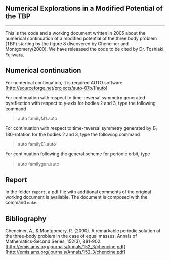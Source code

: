 Numerical Explorations in a Modified Potential of the TBP
---------------------------------------------
---------------------------------------------

This is the code and a working document  written in 2005 about the numerical continuation  of a modified potential of the three body problem (TBP) starting by the figure 8 discovered by Chenciner and Montgomery(2000). We have releaased the code to be cited by Dr. Toshiaki Fujiwara.

## Numerical continuation 
For numerical continuation, it is required AUTO software
[http://sourceforge.net/projects/auto-07p/][auto]

[auto]: http://sourceforge.net/projects/auto-07p/

For continuation with respect to  time-reversal symmetry generated byreflection with respect to y-axis for bodies 2 and 3, type the following command

> auto familyM1.auto


For continuation with respect to time-reversal symmetry generated by $E_1$ 180-rotation for the bodies 2 and 3, type the following command

> auto familyE1.auto

For continuation following the general scheme for periodic orbit, type

> auto familygen.auto

## Report

In the folder `report`, a pdf file with additional comments of the original working document is available. The document is composed with the command `make`. 


## Bibliography

Chenciner, A., & Montgomery, R. (2000). A remarkable periodic solution of the three-body problem in the case of equal masses. Annals of Mathematics-Second Series, 152(3), 881-902.[http://emis.ams.org/journals/Annals/152_3/chencine.pdf][http://emis.ams.org/journals/Annals/152_3/chencine.pdf]
